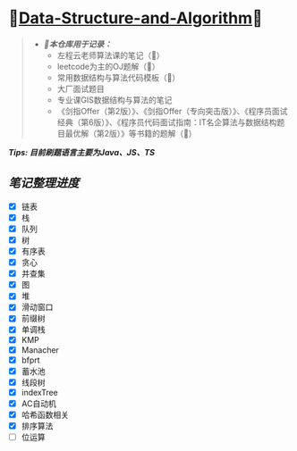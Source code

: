 # 🎉[Data-Structure-and-Algorithm](https://github.com/raingrain/Data-Structure-and-Algorithm)🎉

> - ***📢本仓库用于记录：***
>   - 左程云老师算法课的笔记（🚩）
>   - leetcode为主的OJ题解（🚩）
>   - 常用数据结构与算法代码模板（🚩）
>   - 大厂面试题目
>   - 专业课GIS数据结构与算法的笔记
>   - 《剑指Offer（第2版）》、《剑指Offer（专向突击版）》、《程序员面试经典（第6版）》、《程序员代码面试指南：IT名企算法与数据结构题目最优解（第2版）》等书籍的题解（🚩）

***Tips: 目前刷题语言主要为Java、JS、TS***

## *笔记整理进度*

- [x] 链表
- [x] 栈
- [x] 队列
- [x] 树
- [x] 有序表
- [x] 贪心
- [x] 并查集
- [x] 图
- [x] 堆
- [x] 滑动窗口
- [x] 前缀树
- [x] 单调栈
- [x] KMP
- [x] Manacher
- [x] bfprt
- [x] 蓄水池
- [x] 线段树
- [x] indexTree
- [x] AC自动机
- [x] 哈希函数相关
- [x] 排序算法
- [ ] 位运算
